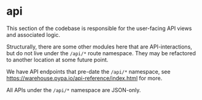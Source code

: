 # api

This section of the codebase is responsible for the user-facing API views
and associated logic.

Structurally, there are some other modules here that are API-interactions,
but do not live under the `/api/*` route namespace.
They may be refactored to another location at some future point.

We have API endpoints that pre-date the `/api/*` namespace,
see https://warehouse.pypa.io/api-reference/index.html for more.

All APIs under the `/api/*` namespace are JSON-only.
